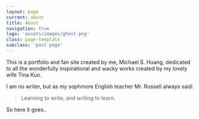 ```yaml
---
layout: page
current: about
title: About
navigation: true
logo: 'assets/images/ghost.png'
class: page-template
subclass: 'post page'
---
```


This is a portfolio and fan site created by me, Michael S. Huang, dedicated to all the wonderfully inspirational and wacky works created by my lovely wife Tina Kuo.

I am no writer, but as my sophmore English teacher Mr. Russell always said:

> Learning to write, and writing to learn.

So here it goes..

